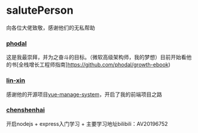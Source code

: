 # salutePerson
向各位大佬致敬，感谢他们的无私帮助

### [phodal](https://github.com/phodal)
这是我最崇拜，并为之奋斗的目标。（微软高级架构师，我的梦想）目前开始看他的书[全栈增长工程师指南]https://github.com/phodal/growth-ebook)

### [lin-xin](https://github.com/lin-xin)
感谢他的开源项目[vue-manage-system](https://github.com/lin-xin/vue-manage-system)，开启了我的前端项目之路


### [chenshenhai](https://github.com/chenshenhai)
开启nodejs + express入门学习 + 主要学习地址bilibili：AV20196752
